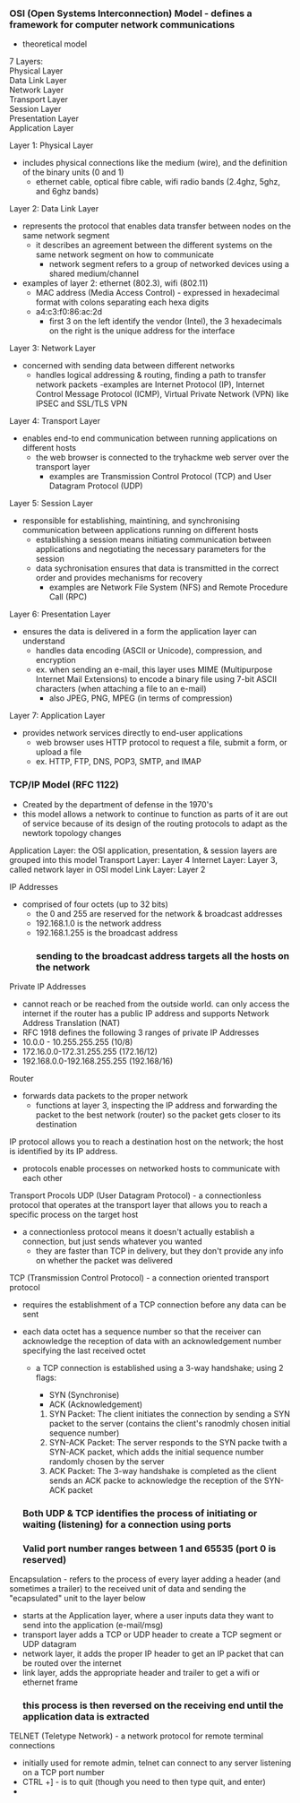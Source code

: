 ### OSI (Open Systems Interconnection) Model - defines a framework for computer network communications
 - theoretical model

7 Layers:   
    Physical Layer  
    Data Link Layer  
    Network Layer  
    Transport Layer  
    Session Layer  
    Presentation Layer  
    Application Layer  

Layer 1: Physical Layer
  - includes physical connections like the medium (wire), and the definition of the binary units (0 and 1)
      - ethernet cable, optical fibre cable, wifi radio bands (2.4ghz, 5ghz, and 6ghz bands)

Layer 2: Data Link Layer
  - represents the protocol that enables data transfer between nodes on the same network segment
      - it describes an agreement between the different systems on the same network segment on how to communicate
          - network segment refers to a group of networked devices using a shared medium/channel
  - examples of layer 2: ethernet (802.3), wifi (802.11)
      - MAC address (Media Access Control) - expressed in hexadecimal format with colons separating each hexa digits
      - a4:c3:f0:86:ac:2d
        - first 3 on the left identify the vendor (Intel), the 3 hexadecimals on the right is the unique address for the interface
       
Layer 3: Network Layer
  - concerned with sending data between different networks
      - handles logical addressing & routing, finding a path to transfer network packets
        -examples are Internet Protocol (IP), Internet Control Message Protocol (ICMP), Virtual Private Network (VPN) like IPSEC and SSL/TLS VPN

Layer 4: Transport Layer
  - enables end-to end communication between running applications on different hosts
      - the web browser is connected to the tryhackme web server over the transport layer
          - examples are Transmission Control Protocol (TCP) and User Datagram Protocol (UDP)

Layer 5: Session Layer 
  - responsible for establishing, maintining, and synchronising communication between applications running on different hosts
      - establishing a session means initiating communication between applications and negotiating the necessary parameters for the session
      - data sychronisation ensures that data is transmitted in the correct order and provides mechanisms for recovery
          - examples are Network File System (NFS) and Remote Procedure Call (RPC)
       
Layer 6: Presentation Layer 
  - ensures the data is delivered in a form the application layer can understand
      - handles data encoding (ASCII or Unicode), compression, and encryption
      - ex. when sending an e-mail, this layer uses MIME (Multipurpose Internet Mail Extensions) to encode a binary file using 7-bit ASCII characters (when attaching a file to an e-mail)
          - also JPEG, PNG, MPEG (in terms of compression)
   
Layer 7: Application Layer
  - provides network services directly to end-user applications
      - web browser uses HTTP protocol to request a file, submit a form, or upload a file
      - ex. HTTP, FTP, DNS, POP3, SMTP, and IMAP
   
### TCP/IP Model (RFC 1122)

- Created by the department of defense in the 1970's
- this model allows a network to continue to function as parts of it are out of service because of its design of the routing protocols to adapt as the newtork topology changes

Application Layer: the OSI application, presentation, & session layers are grouped into this model
Transport Layer: Layer 4
Internet Layer: Layer 3, called network layer in OSI model
Link Layer: Layer 2

IP Addresses
 - comprised of four octets (up to 32 bits)
      - the 0 and 255 are reserved for the network & broadcast addresses
      - 192.168.1.0 is the network address
      - 192.168.1.255 is the broadcast address
        ### sending to the broadcast address targets all the hosts on the network

Private IP Addresses
  - cannot reach or be reached from the outside world. can only access the internet if the router has a public IP address and supports Network Address Translation (NAT)
  - RFC 1918 defines the following 3 ranges of private IP Addresses
  - 10.0.0 - 10.255.255.255 (10/8)
  - 172.16.0.0-172.31.255.255 (172.16/12)
  - 192.168.0.0-192.168.255.255 (192.168/16)

Router
  - forwards data packets to the proper network
      - functions at layer 3, inspecting the IP address and forwarding the packet to the best network (router) so the packet gets closer to its destination

IP protocol allows you to reach a destination host on the network; the host is identified by its IP address. 
 - protocols enable processes on networked hosts to communicate with each other 

Transport Procols 
 UDP (User Datagram Protocol) - a connectionless protocol that operates at the transport layer that allows you to reach a specific process on the target host
   - a connectionless protocol means it doesn't actually establish a connection, but just sends whatever you wanted
      - they are faster than TCP in delivery, but they don't provide any info on whether the packet was delivered

 TCP (Transmission Control Protocol) - a connection oriented transport protocol
   - requires the establishment of a TCP connection before any data can be sent
   - each data octet has a sequence number so that the receiver can acknowledge the reception of data with an acknowledgement number specifying the last received octet
      - a TCP connection is established using a 3-way handshake; using 2 flags:
         - SYN (Synchronise)
         - ACK (Acknowledgement)

        1. SYN Packet: The client initiates the connection by sending a SYN packet to the server (contains the client's ranodmly chosen initial sequence number)
         2. SYN-ACK Packet: The server responds to the SYN  packe twith a SYN-ACK packet, which adds the initial sequence number randomly chosen by the server
         3. ACK Packet: The 3-way handshake is completed as the client sends an ACK packe to acknowledge the reception of the SYN-ACK packet
       
       ### Both UDP & TCP identifies the process of initiating or waiting (listening) for a connection using ports
      ### Valid port number ranges between 1 and 65535 (port 0 is reserved)

Encapsulation - refers to the process of every layer adding a header (and sometimes a trailer) to the received unit of data and sending the "ecapsulated" unit to the layer below
  - starts at the Application layer, where a user inputs data they want to send into the application (e-mail/msg)
  - transport layer adds a TCP or UDP header to create a TCP segment or UDP datagram
  - network layer, it adds the proper IP  header to get an IP packet that can be routed over the internet
  - link layer, adds the appropriate header and trailer to get a wifi or ethernet frame
     ### this process is then reversed on the receiving end until the application data is extracted

TELNET (Teletype Network) - a network protocol for remote terminal connections
 - initially used for remote admin, telnet can connect to any server listening on a TCP port number
  - CTRL +] - is to quit (though you need to then type quit, and enter)
  - 
